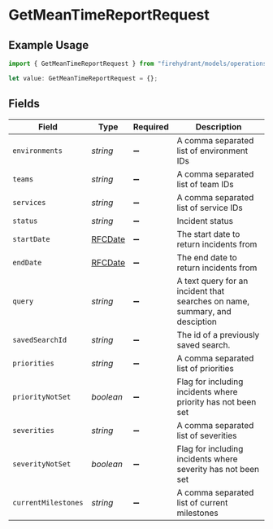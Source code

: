 # GetMeanTimeReportRequest

## Example Usage

```typescript
import { GetMeanTimeReportRequest } from "firehydrant/models/operations";

let value: GetMeanTimeReportRequest = {};
```

## Fields

| Field                                                                       | Type                                                                        | Required                                                                    | Description                                                                 |
| --------------------------------------------------------------------------- | --------------------------------------------------------------------------- | --------------------------------------------------------------------------- | --------------------------------------------------------------------------- |
| `environments`                                                              | *string*                                                                    | :heavy_minus_sign:                                                          | A comma separated list of environment IDs                                   |
| `teams`                                                                     | *string*                                                                    | :heavy_minus_sign:                                                          | A comma separated list of team IDs                                          |
| `services`                                                                  | *string*                                                                    | :heavy_minus_sign:                                                          | A comma separated list of service IDs                                       |
| `status`                                                                    | *string*                                                                    | :heavy_minus_sign:                                                          | Incident status                                                             |
| `startDate`                                                                 | [RFCDate](../../types/rfcdate.md)                                           | :heavy_minus_sign:                                                          | The start date to return incidents from                                     |
| `endDate`                                                                   | [RFCDate](../../types/rfcdate.md)                                           | :heavy_minus_sign:                                                          | The end date to return incidents from                                       |
| `query`                                                                     | *string*                                                                    | :heavy_minus_sign:                                                          | A text query for an incident that searches on name, summary, and desciption |
| `savedSearchId`                                                             | *string*                                                                    | :heavy_minus_sign:                                                          | The id of a previously saved search.                                        |
| `priorities`                                                                | *string*                                                                    | :heavy_minus_sign:                                                          | A comma separated list of priorities                                        |
| `priorityNotSet`                                                            | *boolean*                                                                   | :heavy_minus_sign:                                                          | Flag for including incidents where priority has not been set                |
| `severities`                                                                | *string*                                                                    | :heavy_minus_sign:                                                          | A comma separated list of severities                                        |
| `severityNotSet`                                                            | *boolean*                                                                   | :heavy_minus_sign:                                                          | Flag for including incidents where severity has not been set                |
| `currentMilestones`                                                         | *string*                                                                    | :heavy_minus_sign:                                                          | A comma separated list of current milestones                                |